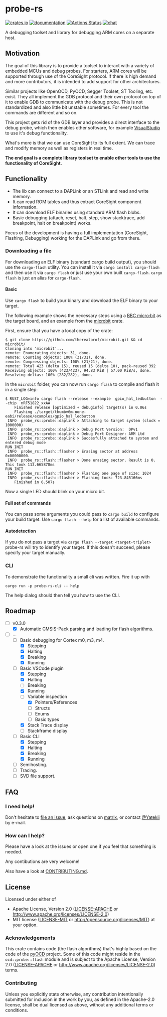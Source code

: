 # probe-rs
[![crates.io](https://meritbadge.herokuapp.com/probe-rs)](https://crates.io/crates/probe-rs) [![documentation](https://docs.rs/probe-rs/badge.svg)](https://docs.rs/probe-rs) [![Actions Status](https://github.com/probe-rs/probe-rs/workflows/CI/badge.svg)](https://github.com/probe-rs/probe-rs/actions) [![chat](https://img.shields.io/badge/chat-probe--rs%3Amatrix.org-brightgreen)](https://matrix.to/#/!vhKMWjizPZBgKeknOo:matrix.org)

A debugging toolset and library for debugging ARM cores on a separate host.

## Motivation

The goal of this library is to provide a toolset to interact with a variety of embedded MCUs and debug probes.
For starters, ARM cores will be supported through use of the CoreSight protocol.
If there is high demand and more contributors, it is intended to add support for other architectures.

Similar projects like OpenOCD, PyOCD, Segger Toolset, ST Tooling, etc. exist.
They all implement the GDB protocol and their own protocol on top of it to enable GDB to communicate with the debug probe.
This is not standardized and also little bit unstable sometimes. For every tool the commands are different and so on.

This project gets rid of the GDB layer and provides a direct interface to the debug probe,
which then enables other software, for example [VisualStudio](https://code.visualstudio.com/blogs/2018/08/07/debug-adapter-protocol-website) to use it's debug functionality.

What's more is that we can use CoreSight to its full extent. We can trace and modify memory as well as registers in real time.

**The end goal is a complete library toolset to enable other tools to use the functionality of CoreSight.**

## Functionality

- The lib can connect to a DAPLink or an STLink and read and write memory.
- It can read ROM tables and thus extract CoreSight component information.
- It can download ELF binaries using standard ARM flash blobs.
- Basic debugging (attach, reset, halt, step, show stacktrace, add breakpoint, halt on breakpoint) works.

Focus of the development is having a full implementation (CoreSight, Flashing, Debugging) working for the DAPLink and go from there.

### Downloading a file

For downloading an ELF binary (standard cargo build output), you should use the `cargo-flash` utility.
You can install it via `cargo install cargo-flash` and then use it via `cargo flash` or just use your own built `cargo-flash`. `cargo flash` is just an alias for `cargo-flash`.

#### Basic

Use `cargo flash` to build your binary and download the ELF binary to your target.

The following example shows the necessary steps using 
a [BBC micro:bit](https://microbit.org/) as the target board, and an example from 
the [microbit](https://github.com/therealprof/microbit) crate.

First, ensure that you have a local copy of the crate:

```console
$ git clone https://github.com/therealprof/microbit.git && cd microbit/
Cloning into 'microbit'...
remote: Enumerating objects: 31, done.
remote: Counting objects: 100% (31/31), done.
remote: Compressing objects: 100% (21/21), done.
remote: Total 423 (delta 15), reused 15 (delta 10), pack-reused 392
Receiving objects: 100% (423/423), 94.83 KiB | 57.00 KiB/s, done.
Resolving deltas: 100% (282/282), done.
```

In the `microbit` folder, you can now run
`cargo flash` to compile and flash it in a single step:

```console
$ RUST_LOG=info cargo flash --release --example  gpio_hal_ledbutton  --chip  nRF51822_xxAA
    Finished release [optimized + debuginfo] target(s) in 0.06s
    Flashing ./target/thumbv6m-none-eabi/release/examples/gpio_hal_ledbutton
 INFO  probe_rs::probe::daplink > Attaching to target system (clock = 1000000)
 INFO  probe_rs::probe::daplink > Debug Port Version:  DPv1
 INFO  probe_rs::probe::daplink > Debug Port Designer: ARM Ltd
 INFO  probe_rs::probe::daplink > Succesfully attached to system and entered debug mode
RUN INIT
 INFO  probe_rs::flash::flasher > Erasing sector at address 0x00000000.
 INFO  probe_rs::flash::flasher > Done erasing sector. Result is 0. This took 113.665878ms
RUN INIT
 INFO  probe_rs::flash::flasher > Flashing one page of size: 1024
 INFO  probe_rs::flash::flasher > Flashing took: 723.845166ms
    Finished in 6.507s
```

Now a single LED should blink on your micro:bit.


#### Full set of commands

You can pass some arguments you could pass to `cargo build` to configure your build target. Use `cargo flash --help` for a list of available commands.

#### Autodetection

If you do not pass a target via `cargo flash --target <target-triplet>` probe-rs will try to identify your target. If this doesn't succeed, please specify your target manually.

### CLI

To demonstrate the functionality a small cli was written.
Fire it up with

```
cargo run -p probe-rs-cli -- help
```

The help dialog should then tell you how to use the CLI.

## Roadmap

- [ ] v0.3.0
  - [x] Automatic CMSIS-Pack parsing and loading for flash algorithms.
- [ ] ...
  - [ ] Basic debugging for Cortex m0, m3, m4.
    - [x] Stepping
    - [x] Halting
    - [X] Breaking
    - [x] Running
  - [ ] Basic VSCode plugin
    - [x] Stepping
    - [x] Halting
    - [ ] Breaking
    - [x] Running
    - [ ] Variable inspection
      - [x] Pointers/References
      - [ ] Structs
      - [ ] Enums
      - [ ] Basic types
    - [x] Stack Trace display
    - [ ] Stackframe display
  - [ ] Basic CLI
    - [x] Stepping
    - [x] Halting
    - [X] Breaking
    - [x] Running
  - [ ] Semihosting.
  - [ ] Tracing.
  - [ ] SVD file support.

## FAQ

### I need help!

Don't hesitate to [file an issue](https://github.com/probe-rs/probe-rs/issues/new), ask questions on [matrix](https://matrix.to/#/!vhKMWjizPZBgKeknOo:matrix.org?via=matrix.org&via=spodeli.org), or contact [@Yatekii](https://github.com/Yatekii) by e-mail.

### How can I help?

Please have a look at the issues or open one if you feel that something is needed.

Any contibutions are very welcome!

Also have a look at [CONTRIBUTING.md](https://github.com/Yatekii/probe-rs/blob/master/CONTRIBUTING.md).

## License

Licensed under either of

 * Apache License, Version 2.0 ([LICENSE-APACHE](LICENSE-APACHE) or
   http://www.apache.org/licenses/LICENSE-2.0)
 * MIT license ([LICENSE-MIT](LICENSE-MIT) or
   http://opensource.org/licenses/MIT) at your option.

### Acknowledgements

This crate contains code (the flash algorithms) that's highly based on the code of the [pyOCD](https://github.com/mbedmicro/pyOCD) project.
Some of this code might reside in the `ocd::probe::flash` module and is subject to the Apache License, Version 2.0 ([LICENSE-APACHE](LICENSE-APACHE) or http://www.apache.org/licenses/LICENSE-2.0) terms.

### Contributing

Unless you explicitly state otherwise, any contribution intentionally submitted
for inclusion in the work by you, as defined in the Apache-2.0 license, shall
be dual licensed as above, without any additional terms or conditions.
